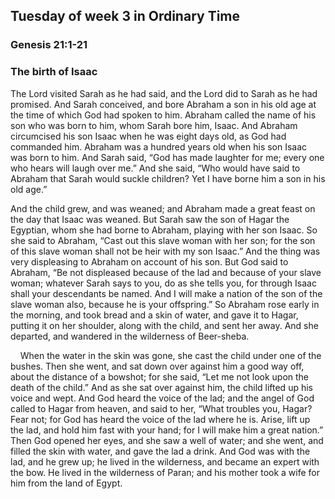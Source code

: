 ## Tuesday of week 3 in Ordinary Time

### Genesis 21:1-21

### The birth of Isaac

The Lord visited Sarah as he had said, and the Lord did to Sarah as he had promised. And Sarah conceived, and bore Abraham a son in his old age at the time of which God had spoken to him. Abraham called the name of his son who was born to him, whom Sarah bore him, Isaac. And Abraham circumcised his son Isaac when he was eight days old, as God had commanded him. Abraham was a hundred years old when his son Isaac was born to him. And Sarah said, “God has made laughter for me; every one who hears will laugh over me.” And she said, “Who would have said to Abraham that Sarah would suckle children? Yet I have borne him a son in his old age.”

And the child grew, and was weaned; and Abraham made a great feast on the day that Isaac was weaned. But Sarah saw the son of Hagar the Egyptian, whom she had borne to Abraham, playing with her son Isaac. So she said to Abraham, “Cast out this slave woman with her son; for the son of this slave woman shall not be heir with my son Isaac.” And the thing was very displeasing to Abraham on account of his son. But God said to Abraham, “Be not displeased because of the lad and because of your slave woman; whatever Sarah says to you, do as she tells you, for through Isaac shall your descendants be named. And I will make a nation of the son of the slave woman also, because he is your offspring.” So Abraham rose early in the morning, and took bread and a skin of water, and gave it to Hagar, putting it on her shoulder, along with the child, and sent her away. And she departed, and wandered in the wilderness of Beer-sheba.

    When the water in the skin was gone, she cast the child under one of the bushes. Then she went, and sat down over against him a good way off, about the distance of a bowshot; for she said, “Let me not look upon the death of the child.” And as she sat over against him, the child lifted up his voice and wept. And God heard the voice of the lad; and the angel of God called to Hagar from heaven, and said to her, “What troubles you, Hagar? Fear not; for God has heard the voice of the lad where he is. Arise, lift up the lad, and hold him fast with your hand; for I will make him a great nation.” Then God opened her eyes, and she saw a well of water; and she went, and filled the skin with water, and gave the lad a drink. And God was with the lad, and he grew up; he lived in the wilderness, and became an expert with the bow. He lived in the wilderness of Paran; and his mother took a wife for him from the land of Egypt.